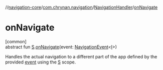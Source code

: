 //[navigation-core](../../../index.md)/[com.chrynan.navigation](../index.md)/[NavigationHandler](index.md)/[onNavigate](on-navigate.md)

# onNavigate

[common]\
abstract fun [S](index.md).[onNavigate](on-navigate.md)(event: [NavigationEvent](../-navigation-event/index.md)&lt;[I](index.md)&gt;)

Handles the actual navigation to a different part of the app defined by the provided [event](on-navigate.md) using the [S](index.md) scope.
